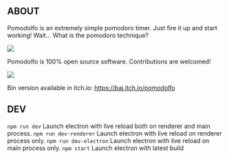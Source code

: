 ## ABOUT
Pomodolfo is an extremely simple pomodoro timer. Just fire it up and start working!
Wait... What is the pomodoro technique?

![](https://img.itch.zone/aW1hZ2UvNTg3MTEwLzMwOTcyODkucG5n/347x500/ecBF%2Ft.png)

Pomodolfo is 100% open source software. Contributions are welcomed!

![](https://img.itch.zone/aW1hZ2UvNTg3MTEwLzMwOTcyODgucG5n/347x500/WADFBU.png)

Bin version available in itch.io: https://baj.itch.io/pomodolfo

## DEV
```npm run dev``` Launch electron with live reload both on renderer and main process.
```npm run dev-renderer``` Launch electron with live reload on renderer process only.
```npm run dev-electron``` Launch electron with live reload on main process only.
```npm start``` Launch electron with latest build
